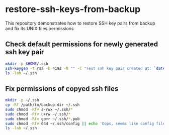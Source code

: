 # restore-ssh-keys-from-backup
This repository demonstrates how to restore SSH key pairs from backup and fix its UNIX files permissions

## Check default permissions for newly generated ssh key pair

```bash
mkdir -p $HOME/.ssh
ssh-keygen -t rsa -b 4192 -N "" -C "Test ssh key pair created at: `date`" -f $HOME/.ssh/test_id
ls -lah ~/.ssh
```

## Fix permissions of copyed ssh files

```bash
mkdir -p ~/.ssh
cp -Rf /path/to/backup-dir ~/.ssh
sudo chmod -Rfv a-rwx ~/.ssh/*
sudo chmod -Rfv u+rw ~/.ssh/*
sudo chmod -Rfv go+r ~/.ssh/*.pub
sudo chmod -Rfv 644 ~/.ssh/config || echo 'Oops, seems like config file has not beed found.'
ls -lah ~/.ssh
```
